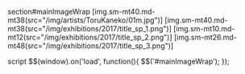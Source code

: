 section#mainImageWrap
  [img.sm-mt40.md-mt38(src="/img/artists/ToruKaneko/01m.jpg")]
  [img.sm-mt40.md-mt38(src="/img/exhibitions/2017/title_sp_1.png")]
  [img.sm-mt10.md-mt12(src="/img/exhibitions/2017/title_sp_2.png")]
  [img.sm-mt26.md-mt48(src="/img/exhibitions/2017/title_sp_3.png")]


script
  $$(window).on('load', function(){
    $$('#mainImageWrap');
  });
